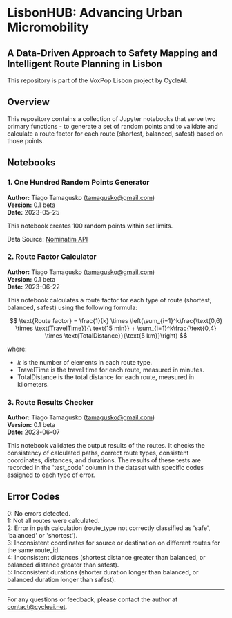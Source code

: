 # LisbonHUB: Advancing Urban Micromobility

## A Data-Driven Approach to Safety Mapping and Intelligent Route Planning in Lisbon

This repository is part of the VoxPop Lisbon project by CycleAI.

## Overview

This repository contains a collection of Jupyter notebooks that serve two primary functions - to generate a set of random points and to validate and calculate a route factor for each route (shortest, balanced, safest) based on those points.

## Notebooks

### 1. One Hundred Random Points Generator

**Author:** Tiago Tamagusko (<tamagusko@gmail.com>)  
**Version:** 0.1 beta  
**Date:** 2023-05-25  

This notebook creates 100 random points within set limits.

Data Source: [Nominatim API](https://nominatim.openstreetmap.org/search.php?q=Lisbon+Portugal&polygon_geojson=1&format=json)  

### 2. Route Factor Calculator

**Author:** Tiago Tamagusko (<tamagusko@gmail.com>)  
**Version:** 0.1 beta  
**Date:** 2023-06-22  

This notebook calculates a route factor for each type of route (shortest, balanced, safest) using the following formula:

$$
\text{Route factor} = \frac{1}{k} \times \left(\sum_{i=1}^k\frac{\text{0,6} \times \text{TravelTime}}{\ text{15 min}} + \sum_{i=1}^k\frac{\text{0,4} \times \text{TotalDistance}}{\text{5 km}}\right)
$$

where:

- $k$ is the number of elements in each route type.
- $\text{TravelTime}$ is the travel time for each route, measured in minutes.
- $\text{TotalDistance}$ is the total distance for each route, measured in kilometers.

### 3. Route Results Checker

**Author:** Tiago Tamagusko (<tamagusko@gmail.com>)  
**Version:** 0.1 beta  
**Date:** 2023-06-07  

This notebook validates the output results of the routes. It checks the consistency of calculated paths, correct route types, consistent coordinates, distances, and durations. The results of these tests are recorded in the 'test_code' column in the dataset with specific codes assigned to each type of error.

## Error Codes

0: No errors detected.  
1: Not all routes were calculated.  
2: Error in path calculation (route_type not correctly classified as 'safe', 'balanced' or 'shortest').  
3: Inconsistent coordinates for source or destination on different routes for the same route_id.  
4: Inconsistent distances (shortest distance greater than balanced, or balanced distance greater than safest).  
5: Inconsistent durations (shorter duration longer than balanced, or balanced duration longer than safest).  

---

For any questions or feedback, please contact the author at <contact@cycleai.net>.
